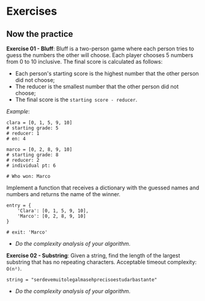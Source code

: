 # Exercises

## Now the practice

**Exercise 01 - Bluff**:
Bluff is a two-person game where each person tries to guess the numbers the other will choose. Each player chooses 5 numbers from 0 to 10 inclusive. The final score is calculated as follows:

- Each person's starting score is the highest number that the other person did not choose;
- The reducer is the smallest number that the other person did not choose;
- The final score is the `starting score - reducer`.

*Example*:

```
clara = [0, 1, 5, 9, 10]
# starting grade: 5
# reducer: 1
# en: 4

marco = [0, 2, 8, 9, 10]
# starting grade: 8
# reducer: 2
# individual pt: 6

# Who won: Marco
```

Implement a function that receives a dictionary with the guessed names and numbers and returns the name of the winner.

```
entry = {
    'Clara': [0, 1, 5, 9, 10],
    'Marco': [0, 2, 8, 9, 10]
}

# exit: 'Marco'
```

- *Do the complexity analysis of your algorithm*.


**Exercise 02 - Substring**:
Given a string, find the length of the largest substring that has no repeating characters. Acceptable timeout complexity: `O(n²)`.

```
string = "serdevemuitolegalmasehprecisoestudarbastante"
```

- *Do the complexity analysis of your algorithm*.